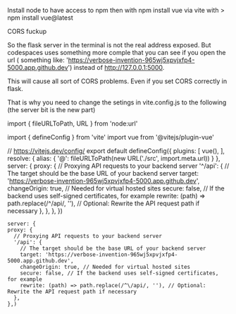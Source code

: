 Install node to have access to npm
then with npm install vue via vite with > npm install vue@latest


CORS fuckup

So the flask server in the terminal is not the real address exposed. But codespaces uses something more comple that you can see if you open the url ( something like: 'https://verbose-invention-965wj5xpvjxfp4-5000.app.github.dev') instead of http://127.0.0.1:5000.

This will cause all sort of CORS problems. Even if you set CORS correctly in flask.

That is why you need to change the setings in vite.config.js to the following (the server bit is the new part)

import { fileURLToPath, URL } from 'node:url'

import { defineConfig } from 'vite'
import vue from '@vitejs/plugin-vue'

// https://vitejs.dev/config/
export default defineConfig({
  plugins: [
    vue(),
  ],
  resolve: {
    alias: {
      '@': fileURLToPath(new URL('./src', import.meta.url))
    }
  },
  server: {
    proxy: {
      // Proxying API requests to your backend server
      '^/api': {
        // The target should be the base URL of your backend server
        target: 'https://verbose-invention-965wj5xpvjxfp4-5000.app.github.dev',
        changeOrigin: true, // Needed for virtual hosted sites
        secure: false, // If the backend uses self-signed certificates, for example
        rewrite: (path) => path.replace(/^\/api/, ''), // Optional: Rewrite the API request path if necessary
      },
    },
  },
})


    
    
    server: {
    proxy: {
      // Proxying API requests to your backend server
      '/api': {
        // The target should be the base URL of your backend server
        target: 'https://verbose-invention-965wj5xpvjxfp4-5000.app.github.dev',
        changeOrigin: true, // Needed for virtual hosted sites
        secure: false, // If the backend uses self-signed certificates, for example
        rewrite: (path) => path.replace(/^\/api/, ''), // Optional: Rewrite the API request path if necessary
      },
    },)